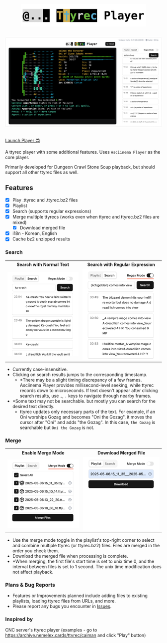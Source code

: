 <p align="center">
  <picture>
    <source media="(prefers-color-scheme: dark)" srcset="./logo-dark.png" />
    <source media="(prefers-color-scheme: light)" srcset="./logo-light.png" />
    <img width="400" alt="Ttyrec Player" src="./logo-light.png" />
  </picture>
</p>

<br />

<div align="center">
  <img src="./screenshot.png" alt="Ttyrec Player" />
</div>

<br />

[Launch Player 📺](https://dcss-ttyrec-player.pages.dev/)

A ttyrec player with some additional features. Uses `Asciinema Player` as the core player.

Primarily developed for Dungeon Crawl Stone Soup playback, but should support all other ttyrec files as well.

## Features

- [x] Play .ttyrec and .ttyrec.bz2 files
- [x] Playlist
- [x] Search (supports regular expressions)
- [x] Merge multiple ttyrecs (works even when ttyrec and ttyrec.bz2 files are mixed)
  - [x] Download merged file
- [x] i18n - Korean, English
- [x] Cache bz2 unzipped results

### Search

<table border="0">
  <tr>
    <th>Search with Normal Text</th>
    <th>Search with Regular Expression</th>
  </tr>
  <tr>
    <td>
      <img src="./search.png" alt="Search" />
    </td>
    <td>
      <img src="./search-regex.png" alt="Search" />
    </td>
  </tr>
</table>

- Currently case-insensitive.
- Clicking on search results jumps to the corresponding timestamp.
  - \*There may be a slight timing discrepancy of a few frames. Asciinema Player provides millisecond-level seeking, while ttyrec records down to microseconds. If text doesn't appear after clicking search results, use `,`, `.` keys to navigate through nearby frames.
- \*Some text may not be searchable. but mostly you can search for the desired text directly.
  - ttyrec updates only necessary parts of the text. For example, if an Oni worships Gozag and becomes "Oni the Gozag", it moves the cursor after "Oni" and adds "the Gozag". In this case, `the Gozag` is searchable but `Oni the Gozag` is not.

### Merge

<table border="0">
  <tr>
    <th>Enable Merge Mode</th>
    <th>Download Merged File</th>
  </tr>
  <tr>
    <td>
      <img src="./merge.png" alt="Merge" />
    </td>
    <td>
      <img src="./download.png" alt="Download" />
    </td>
  </tr>
</table>

- Use the merge mode toggle in the playlist's top-right corner to select and combine multiple ttyrec (or ttyrec.bz2) files. Files are merged in the order you check them.
- Download the merged file when processing is complete.
- \*When merging, the first file's start time is set to unix time 0, and the interval between files is set to 1 second. The unix time modification does not affect playback.

### Plans & Bug Reports

- Features or Improvements planned include adding files to existing playlists, loading ttyrec files from URLs, and more.
- Please report any bugs you encounter in [Issues](https://github.com/dcss-ttyrec-player/issues).

### Inspired by

CNC server's ttyrec player (examples - go to https://archive.nemelex.cards/ttyrec/caiman and click "Play" button)
